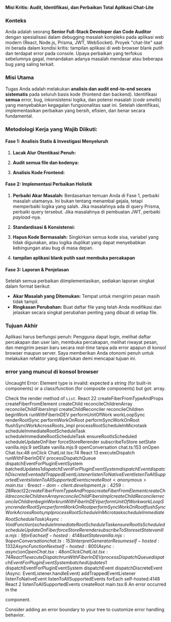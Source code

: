 **Misi Kritis: Audit, Identifikasi, dan Perbaikan Total Aplikasi Chat-Lite**

### Konteks
Anda adalah seorang **Senior Full-Stack Developer dan Code Auditor** dengan spesialisasi dalam debugging masalah kompleks pada aplikasi web modern (React, Node.js, Prisma, JWT, WebSocket). Proyek "chat-lite" saat ini berada dalam kondisi kritis: tampilan aplikasi di web browser blank putih dan terdapat error pada console. Upaya perbaikan yang terfokus sebelumnya gagal, menandakan adanya masalah mendasar atau beberapa bug yang saling terkait.

### Misi Utama
Tugas Anda adalah melakukan **analisis dan audit end-to-end secara sistematis** pada seluruh basis kode (frontend dan backend). Identifikasi **semua** error, bug, inkonsistensi logika, dan potensi masalah (*code smells*) yang menyebabkan kegagalan fungsionalitas saat ini. Setelah identifikasi, implementasikan perbaikan yang bersih, efisien, dan benar secara fundamental.

### **Metodologi Kerja yang Wajib Diikuti:**

#### **Fase 1: Analisis Statis & Investigasi Menyeluruh**

1.  **Lacak Alur Otentikasi Penuh:**

2.  **Audit semua file dan kodenya:**

3.  **Analisis Kode Frontend:**

#### **Fase 2: Implementasi Perbaikan Holistik**

1.  **Perbaiki Akar Masalah:** Berdasarkan temuan Anda di Fase 1, perbaiki masalah utamanya. Ini bukan tentang menambal gejala, tetapi memperbaiki logika yang salah. Jika masalahnya ada di query Prisma, perbaiki query tersebut. Jika masalahnya di pembuatan JWT, perbaiki *payload*-nya.

2.  **Standardisasi & Konsistensi:**

3.  **Hapus Kode Bermasalah:** Singkirkan semua kode sisa, variabel yang tidak digunakan, atau logika duplikat yang dapat menyebabkan kebingungan atau bug di masa depan.

4.  **tampilan aplikasi blank putih saat membuka percakapan**  

#### **Fase 3: Laporan & Penjelasan**

Setelah semua perbaikan diimplementasikan, sediakan laporan singkat dalam format berikut:

-   **Akar Masalah yang Ditemukan:** Tempat untuk mengirim pesan masih tidak tampil.
-   **Ringkasan Perubahan:** Buat daftar file yang telah Anda modifikasi dan jelaskan secara singkat perubahan penting yang dibuat di setiap file.

### **Tujuan Akhir**
Aplikasi harus berfungsi penuh: Pengguna dapat login, melihat daftar percakapan dan user lain, membuka percakapan, melihat riwayat pesan, dan mengirim pesan baru secara *real-time* tanpa ada error apapun di konsol browser maupun server. Saya memberikan Anda otonomi penuh untuk melakukan refaktor yang diperlukan demi mencapai tujuan ini.

### **error yang muncul di konsol browser**

Uncaught Error: Element type is invalid: expected a string (for built-in components) or a class/function (for composite components) but got: array.

Check the render method of `List`.
    React 22
        createFiberFromTypeAndProps
        createFiberFromElement
        createChild
        reconcileChildrenArray
        reconcileChildFibersImpl
        createChildReconciler
        reconcileChildren
        beginWork
        runWithFiberInDEV
        performUnitOfWork
        workLoopSync
        renderRootSync
        performWorkOnRoot
        performSyncWorkOnRoot
        flushSyncWorkAcrossRoots_impl
        processRootScheduleInMicrotask
        scheduleImmediateRootScheduleTask
        scheduleImmediateRootScheduleTask
        ensureRootIsScheduled
        scheduleUpdateOnFiber
        forceStoreRerender
        subscribeToStore
    setState vanilla.mjs:9
    setState vanilla.mjs:9
    openConversation chat.ts:153
    onOpen Chat.tsx:48
    onClick ChatList.tsx:74
    React 13
        executeDispatch
        runWithFiberInDEV
        processDispatchQueue
        dispatchEventForPluginEventSystem
        batchedUpdates$1
        dispatchEventForPluginEventSystem
        dispatchEvent
        dispatchDiscreteEvent
        addTrappedEventListener
        listenToNativeEvent
        listenToAllSupportedEvents
        listenToAllSupportedEvents
        createRoot
    <anonymous> main.tsx:6
react-dom-client.development.js:4259:28
    React 22
        createFiberFromTypeAndProps
        createFiberFromElement
        createChild
        reconcileChildrenArray
        reconcileChildFibersImpl
        createChildReconciler
        reconcileChildren
        beginWork
        runWithFiberInDEV
        performUnitOfWork
        workLoopSync
        renderRootSync
        performWorkOnRoot
        performSyncWorkOnRoot
        flushSyncWorkAcrossRoots_impl
        processRootScheduleInMicrotask
        scheduleImmediateRootScheduleTask
    (Async: VoidFunction)
        scheduleImmediateRootScheduleTask
        ensureRootIsScheduled
        scheduleUpdateOnFiber
        forceStoreRerender
        subscribeToStore
    setState vanilla.mjs:9
    forEach self-hosted:4148
    setState vanilla.mjs:9
    openConversation chat.ts:153
    InterpretGeneratorResume self-hosted:1332
    AsyncFunctionNext self-hosted:800
    (Async: async)
    onOpen Chat.tsx:48
    onClick ChatList.tsx:74
    React 11
        executeDispatch
        runWithFiberInDEV
        processDispatchQueue
        dispatchEventForPluginEventSystem
        batchedUpdates$1
        dispatchEventForPluginEventSystem
        dispatchEvent
        dispatchDiscreteEvent
    (Async: EventListener.handleEvent)
        addTrappedEventListener
        listenToNativeEvent
        listenToAllSupportedEvents
    forEach self-hosted:4148
    React 2
        listenToAllSupportedEvents
        createRoot
    <anonymous> main.tsx:6
An error occurred in the <div> component.

Consider adding an error boundary to your tree to customize error handling behavior.